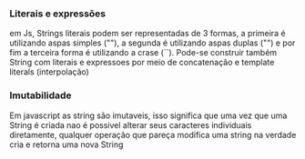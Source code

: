 ### Literais e expressões

em Js, Strings literais podem ser representadas de 3 formas, a primeira é utilizando aspas simples (""), a segunda é utilizando aspas duplas ("") e por fim a terceira forma é utilizando a crase (``).
Pode-se construir também String com literais e expressoes por meio de concatenação e template literals (interpolação)

### Imutabilidade

Em javascript as string são imutaveis, isso significa que uma vez que uma String é criada nao é possivel alterar seus caracteres individuais diretamente, qualquer operação que pareça modifica uma string na verdade cria e retorna uma nova String
